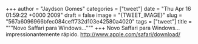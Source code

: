 
+++
author = "Jaydson Gomes"
categories = ["tweet"]
date = "Thu Apr 16 01:59:22 +0000 2009"
draft = false
image = "{TWEET_IMAGE}"
slug = "567a6096966bfec084ceff732d103e42580a4020"
tags = ["tweet"]
title = """Novo Saffari para Windows..."""
+++
Novo Saffari para Windows... impressionantemente rápido. http://www.apple.com/safari/download/
